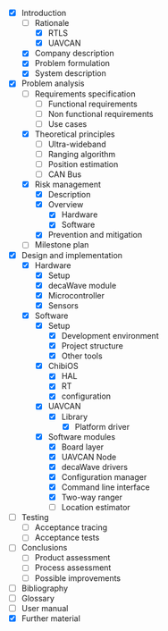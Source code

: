 - [x] Introduction
  - [ ] Rationale
    - [x] RTLS
    - [x] UAVCAN
  - [x] Company description
  - [x] Problem formulation
  - [x] System description
- [x] Problem analysis
  - [ ] Requirements specification
    - [ ] Functional requirements
    - [ ] Non functional requirements
    - [ ] Use cases
  - [x] Theoretical principles
    - [ ] Ultra-wideband
    - [ ] Ranging algorithm
    - [ ] Position estimation
    - [ ] CAN Bus
  - [x] Risk management
    - [x] Description
    - [x] Overview
      - [x] Hardware
      - [x] Software
    - [x] Prevention and mitigation
  - [ ] Milestone plan
- [x] Design and implementation
  - [x] Hardware
    - [x] Setup
    - [x] decaWave module
    - [x] Microcontroller
    - [x] Sensors
  - [x] Software
    - [x] Setup
      - [x] Development environment
      - [x] Project structure
      - [x] Other tools
    - [x] ChibiOS
      - [x] HAL
      - [x] RT
      - [x] configuration
    - [x] UAVCAN
      - [x] Library
        - [x] Platform driver
    - [x] Software modules
      - [x] Board layer
      - [x] UAVCAN Node
      - [x] decaWave drivers
      - [x] Configuration manager
      - [x] Command line interface
      - [x] Two-way ranger
      - [ ] Location estimator
- [ ] Testing
  - [ ] Acceptance tracing
  - [ ] Acceptance tests
- [ ] Conclusions
  - [ ] Product assessment
  - [ ] Process assessment
  - [ ] Possible improvements
- [ ] Bibliography
- [ ] Glossary
- [ ] User manual
- [x] Further material
